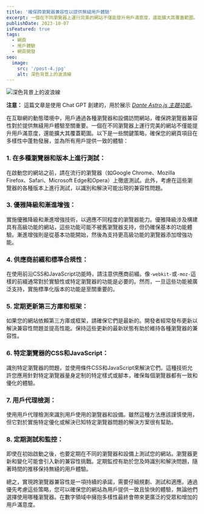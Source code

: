 ```yaml
---
title: '確保跨瀏覽器兼容性以提供無縫用戶體驗'
excerpt: 一個在不同瀏覽器上運行完美的網站不僅能提升用戶滿意度，還能擴大其覆蓋範圍。
publishDate: 2023-10-07
isFeatured: true
tags:
  - 網頁
  - 用戶體驗
  - 網頁開發
seo:
  image:
    src: '/post-4.jpg'
    alt: 深色背景上的波浪線
---
```


![深色背景上的波浪線](/post-4.jpg)

**注意：** 這篇文章是使用 Chat GPT 創建的，用於展示 _[Dante Astro.js 主題功能](https://justgoodui.com/astro-themes/dante/)_。

在互聯網的動態環境中，用戶通過各種瀏覽器和設備訪問網站，確保跨瀏覽器兼容性對於提供無縫用戶體驗至關重要。一個在不同瀏覽器上運行完美的網站不僅能提升用戶滿意度，還能擴大其覆蓋範圍。以下是一些關鍵策略，確保您的網頁項目在多樣性中蓬勃發展，並為所有用戶提供一致的體驗：

### 1. **在多種瀏覽器和版本上進行測試：**

在啟動您的網站之前，請在流行的瀏覽器（如Google Chrome、Mozilla Firefox、Safari、Microsoft Edge和Opera）上徹底測試。此外，考慮在這些瀏覽器的各種版本上進行測試，以識別和解決可能出現的兼容性問題。

### 3. **優雅降級和漸進增強：**

實施優雅降級和漸進增強技術，以適應不同程度的瀏覽器能力。優雅降級涉及構建具有高級功能的網站，這些功能可能不被舊瀏覽器支持，但仍確保基本的功能體驗。漸進增強則是從基本功能開始，然後為支持更高級功能的瀏覽器添加增強功能。

### 4. **供應商前綴和標準合規性：**

在使用前沿CSS和JavaScript功能時，請注意供應商前綴。像`-webkit-`或`-moz-`這樣的前綴通常對於實驗性或特定瀏覽器的功能是必要的。然而，一旦這些功能被廣泛支持，實施標準化版本的功能是至關重要的。

### 5. **定期更新第三方庫和框架：**

如果您的網站依賴第三方庫或框架，請確保它們是最新的。開發者經常發布更新以解決兼容性問題並提高性能。保持這些更新的最新狀態有助於維持各種瀏覽器的兼容性。

### 6. **特定瀏覽器的CSS和JavaScript：**

識別特定瀏覽器的問題，並使用條件CSS和JavaScript來解決它們。這種技術允許您應用針對特定瀏覽器量身定制的特定樣式或腳本，確保每個瀏覽器都有一致和優化的體驗。

### 7. **用戶代理檢測：**

使用用戶代理檢測來識別用戶使用的瀏覽器和設備。雖然這種方法應該謹慎使用，但它對於實施特定優化或解決已知特定瀏覽器問題的解決方案很有幫助。

### 8. **定期測試和監控：**

即使在初始啟動之後，也要定期在不同的瀏覽器和設備上測試您的網站。瀏覽器更新和變化可能會引入新的兼容性挑戰。定期監控有助於您及時識別和解決問題，隨著時間的推移保持無縫的用戶體驗。


總之，實現跨瀏覽器兼容性是一項持續的承諾，需要仔細規劃、測試和適應。通過優先考慮這些策略，您可以確保您的網站為用戶提供一致且愉快的體驗，無論他們選擇使用哪種瀏覽器。在數字領域中擁抱多樣性最終會帶來更廣泛的受眾和增加的用戶滿意度。